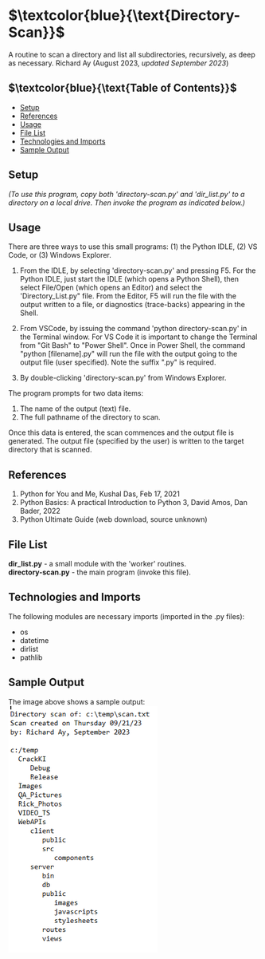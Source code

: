 # $`\textcolor{blue}{\text{Directory-Scan}}`$
A routine to scan a directory and list all subdirectories, recursively, as deep as necessary.
Richard Ay (August 2023, *updated September 2023*)

## $`\textcolor{blue}{\text{Table of Contents}}`$
* [Setup](#setup)
* [References](#references)
* [Usage](#Usage)
* [File List](#file-list)
* [Technologies and Imports](#Technologies-and-Imports)
* [Sample Output](#sample-output)

## Setup

*(To use this program, copy both 'directory-scan.py' and 'dir_list.py' to a directory on a local drive.  Then invoke the program as indicated below.)* 

## Usage
There are three ways to use this small programs: (1) the Python IDLE, (2) VS Code, or (3) Windows Explorer.  

1) From the IDLE, by selecting 'directory-scan.py' and pressing F5. For the Python IDLE, just start the IDLE (which opens a Python Shell), then select File/Open (which opens an Editor) and select the 'Directory_List.py" file.  From the Editor, F5 will run the file with the output written to a file, or diagnostics (trace-backs) appearing in the Shell.

2) From VSCode, by issuing the command 'python directory-scan.py' in the Terminal window. For VS Code it is important to change the Terminal from "Git Bash" to "Power Shell". Once in Power Shell, the command "python [filename].py" will run the file with the output going to the output file (user specified).  Note the suffix ".py" is required.

3) By double-clicking 'directory-scan.py' from Windows Explorer.

The program prompts for two data items:
1) The name of the output (text) file.
2) The full pathname of the directory to scan.

Once this data is entered, the scan commences and the output file is generated. The output file (specified by the user) is written to the target directory that is scanned.


## References
1. Python for You and Me, Kushal Das, Feb 17, 2021  
2. Python Basics: A practical Introduction to Python 3, David Amos, Dan Bader, 2022  
3. Python Ultimate Guide (web download, source unknown) 

## File List
**dir_list.py** - a small module with the 'worker' routines.  
**directory-scan.py** - the main program (invoke this file).   

## Technologies and Imports
The following modules are necessary imports (imported in the .py files):  
- os
- datetime
- dirlist
- pathlib

## Sample Output
The image above shows a sample output:
![Sample Scan](https://github.com/CaptainRich/dir_list/blob/main/scan-output.png)

